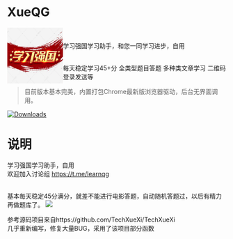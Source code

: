 # XueQG
<div>
  <img width="128" height="128" align="left" src="./img/Icon.png" alt="XueQG"/>
  <br>
  <p>学习强国学习助手，和您一同学习进步，自用</p>
</div>
<br>
每天稳定学习45+分
全类型题目答题
多种类文章学习
二维码登录发送等

> 目前版本基本完美，内置打包Chrome最新版浏览器驱动，后台无界面调用。

[![Downloads](https://img.shields.io/github/downloads/imkenf/XueQG/total.svg)](https://github.com/imkenf/XueQG/releases/latest)

# 说明
学习强国学习助手，自用<br>
欢迎加入讨论组
https://t.me/learnqg

<br>
基本每天稳定45分满分，就差不能进行电影答题，自动随机答题过，以后有精力再做题库了。

<img src="https://raw.githubusercontent.com/imkenf/Xue/main/0001.jpg" width="65%">

参考源码项目来自https://github.com/TechXueXi/TechXueXi <br>
几乎重新编写，修复大量BUG，采用了该项目部分函数<br>
